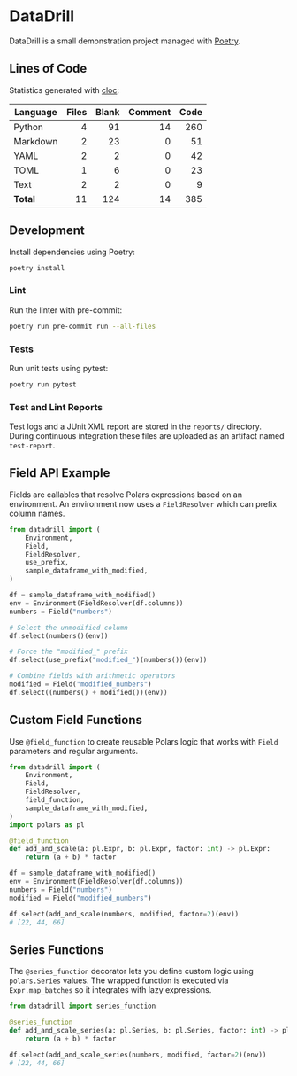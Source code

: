 # DataDrill

DataDrill is a small demonstration project managed with [Poetry](https://python-poetry.org/).

## Lines of Code

Statistics generated with [cloc](https://github.com/AlDanial/cloc):

| Language | Files | Blank | Comment | Code |
|----------|------:|------:|--------:|-----:|
| Python   | 4 | 91 | 14 | 260 |
| Markdown | 2 | 23 | 0 | 51 |
| YAML     | 2 | 2 | 0 | 42 |
| TOML     | 1 | 6 | 0 | 23 |
| Text     | 2 | 2 | 0 | 9 |
| **Total** | 11 | 124 | 14 | 385 |

## Development

Install dependencies using Poetry:

```bash
poetry install
```

### Lint

Run the linter with pre-commit:

```bash
poetry run pre-commit run --all-files
```

### Tests

Run unit tests using pytest:

```bash
poetry run pytest
```

### Test and Lint Reports

Test logs and a JUnit XML report are stored in the `reports/` directory.
During continuous integration these files are uploaded as an artifact named
`test-report`.


## Field API Example

Fields are callables that resolve Polars expressions based on an environment.
An environment now uses a `FieldResolver` which can prefix column names.

```python
from datadrill import (
    Environment,
    Field,
    FieldResolver,
    use_prefix,
    sample_dataframe_with_modified,
)

df = sample_dataframe_with_modified()
env = Environment(FieldResolver(df.columns))
numbers = Field("numbers")

# Select the unmodified column
df.select(numbers()(env))

# Force the "modified_" prefix
df.select(use_prefix("modified_")(numbers())(env))

# Combine fields with arithmetic operators
modified = Field("modified_numbers")
df.select((numbers() + modified())(env))
```

## Custom Field Functions

Use ``@field_function`` to create reusable Polars logic that works with
``Field`` parameters and regular arguments.

```python
from datadrill import (
    Environment,
    Field,
    FieldResolver,
    field_function,
    sample_dataframe_with_modified,
)
import polars as pl

@field_function
def add_and_scale(a: pl.Expr, b: pl.Expr, factor: int) -> pl.Expr:
    return (a + b) * factor

df = sample_dataframe_with_modified()
env = Environment(FieldResolver(df.columns))
numbers = Field("numbers")
modified = Field("modified_numbers")

df.select(add_and_scale(numbers, modified, factor=2)(env))
# [22, 44, 66]
```

## Series Functions

The ``@series_function`` decorator lets you define custom logic using
``polars.Series`` values. The wrapped function is executed via
``Expr.map_batches`` so it integrates with lazy expressions.

```python
from datadrill import series_function

@series_function
def add_and_scale_series(a: pl.Series, b: pl.Series, factor: int) -> pl.Series:
    return (a + b) * factor

df.select(add_and_scale_series(numbers, modified, factor=2)(env))
# [22, 44, 66]
```
